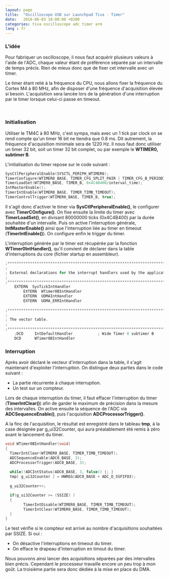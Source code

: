 ```yaml
---
layout: page
title:  "Oscilloscope USB sur Launchpad Tiva - Timer"
date:   2016-06-03 18:00:00 +0200
categories: tiva oscilloscope adc timer arm
lang : fr
---
```


### L'idée

Pour fabriquer un oscilloscope, il nous faut acquérir plusieurs valeurs à l'aide de l'ADC, chaque valeur étant de préférence séparée par un intervalle de temps précis. Rien de mieux donc que de fixer cet intervalle avec un timer.

Le timer étant relié à la fréquence du CPU, nous allons fixer la fréquence du Cortex M4 à 80 MHz, afin de disposer d'une fréquence d'acquisition élevée si besoin.
L'acquisition sera lancée lors de la génération d'une interruption par le timer lorsque celui-ci passe en timeout.


<br/>




### Initialisation

Utiliser le TM4C à 80 MHz, c'est sympa, mais avec un 1 tick par clock on se rend compte qu'un timer 16 bit ne tiendra que 0.8 ms. Dit autrement, la fréquence d'acquisition minimale sera de 1220 Hz. Il nous faut donc utiliser un timer 32 bit, soit un timer 32 bit complet, ou par exemple le **WTIMER0, subtimer B**.

L'initialisation du timer repose sur le code suivant :

```c
SysCtlPeripheralEnable(SYSCTL_PERIPH_WTIMER0);
TimerConfigure(WTIMER0_BASE, TIMER_CFG_SPLIT_PAIR | TIMER_CFG_B_PERIODIC);
TimerLoadSet(WTIMER0_BASE, TIMER_B, 0x4C4B400/interval_time);
IntMasterEnable();
TimerIntEnable(WTIMER0_BASE, TIMER_TIMB_TIMEOUT);
TimerControlTrigger(WTIMER0_BASE, TIMER_B, true);
```

Il s'agit donc d'activer le timer via **SysCtlPeripheralEnable()**, le configurer avec **TimerCOnfigure()**.
On fixe ensuite la limite du timer avec **TimerLoadSet()**, en divisant 80000000 ticks (0x4C4B400) par la durée souhaitée d'un intervalle. Puis on active l'interruption générale, **IntMasterEnable()** ainsi que l'interruption liée au timer en timeout (**TimerIntEnable()**).
On configure enfin le trigger du timer.

L'interruption générée par le timer est récupérée par la fonction **WTimer0IntHandler()**, qu'il convient de déclarer dans la table d'interruptions du core (fichier startup en assembleur). 

```c
;******************************************************************************
;
; External declarations for the interrupt handlers used by the application.
;
;******************************************************************************
    EXTERN  SysTickIntHandler
		EXTERN  WTimer0BIntHandler
		EXTERN	UDMAIntHandler
		EXTERN	UDMA_ERRIntHandler
		
;******************************************************************************
;
; The vector table.
;
;******************************************************************************
    ;DCD     IntDefaultHandler           ; Wide Timer 0 subtimer B
    DCD	     WTimer0BIntHandler
```



### Interruption

Après avoir déclaré le vecteur d'interruption dans la table, il s'agit maintenant d'exploiter l'interruption.
On distingue deux parties dans le code suivant :
- La partie récurrente à chaque interruption.
- Un test sur un compteur.

Lors de chaque interruption du timer, il faut effacer l'interruption du timer (**TimerIntClear()**) afin de garder le maximum de précision dans la mesure des intervalles.
On active ensuite la séquence de l'ADC via **ADCSequenceEnable()**, puis l'acquisition **ADCProcessorTrigger()**.

A la finc de l'acquisition, le résultat est enregistré dans le tableau **tmp**, à la case désignée par g_ui32Counter, qui aura préalablement été remis à zéro avant le lancement du timer.

```c
void WTimer0BIntHandler(void)
{
  TimerIntClear(WTIMER0_BASE, TIMER_TIMB_TIMEOUT);
  ADCSequenceEnable(ADC0_BASE, 3);
  ADCProcessorTrigger(ADC0_BASE, 3);
  
  while(!ADCIntStatus(ADC0_BASE, 3, false)) {; }
  tmp[ g_ui32Counter ] = HWREG(ADC0_BASE + ADC_O_SSFIFO3);
  
  g_ui32Counter++;

  if(g_ui32Counter >= (SSIZE) )
  {
        TimerIntDisable(WTIMER0_BASE, TIMER_TIMB_TIMEOUT);
        TimerIntClear(WTIMER0_BASE, TIMER_TIMB_TIMEOUT);
  }
}
```

Le test vérifie si le compteur est arrivé au nombre d'acquisitions souhaitées par SSIZE. Si oui :
- On désactive l'interruptions en timeout du timer.
- On efface le drapeau d'interruption en timout du timer.

Nous pouvons ainsi lancer des acquisitions séparées par des intervalles bien précis. Cependant le processeur travaille encore un peu trop à mon goût. La troisième partie sera donc dédiée à la mise en place du DMA.
